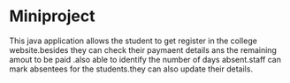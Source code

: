 # Miniproject

This java application allows the student to get register in the college website.besides they can check their paymaent details ans the remaining amout to be paid .also able to identify the number of days absent.staff can mark absentees for the students.they can also update their details.
